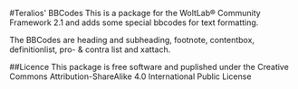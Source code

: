 #Teralios' BBCodes
This is a package for the WoltLab® Community Framework 2.1 and adds some special bbcodes for text formatting.

The BBCodes are heading and subheading, footnote, contentbox, definitionlist, pro- & contra list and xattach.

##Licence
This package is free software and puplished under the Creative Commons Attribution-ShareAlike 4.0 International Public License